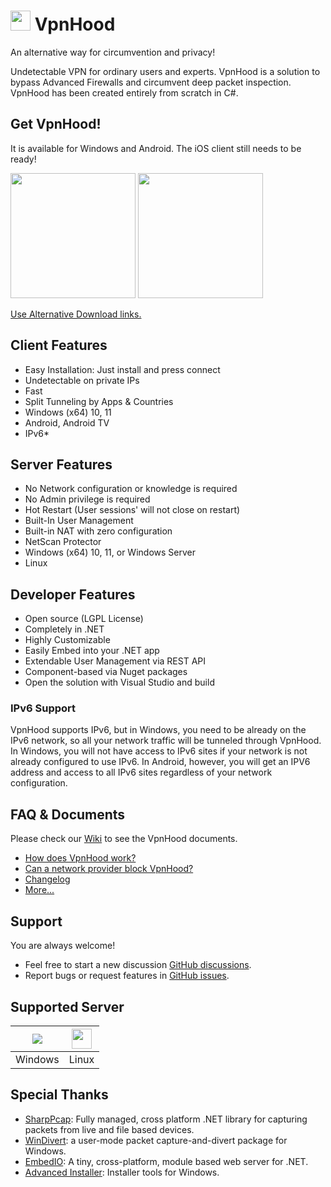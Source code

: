 
# <img src="https://github.com/vpnhood/VpnHood/wiki/images/logo-vpnhood.png" width="32"> VpnHood
An alternative way for circumvention and privacy!

Undetectable VPN for ordinary users and experts. VpnHood is a solution to bypass Advanced Firewalls and circumvent deep packet inspection. VpnHood has been created entirely from scratch in C#.

## Get VpnHood!
It is available for Windows and Android. The iOS client still needs to be ready!

<a href="https://play.google.com/store/apps/details?id=com.vpnhood.client.android"><img src="https://github.com/vpnhood/VpnHood/wiki/images/download-google-play.png" width="200"></a>
<a href="https://github.com/vpnhood/VpnHood/releases/latest/download/VpnHoodClient-win-x64.msi"><img src="https://github.com/vpnhood/VpnHood/wiki/images/download-win.png" width="200"></a>

<a href="https://github.com/vpnhood/VpnHood/wiki/Install-VpnHood-Client">Use Alternative Download links.</a>

## Client Features
* Easy Installation: Just install and press connect
* Undetectable on private IPs
* Fast
* Split Tunneling by Apps & Countries
* Windows (x64) 10, 11 
* Android, Android TV
* IPv6*

## Server Features
* No Network configuration or knowledge is required
* No Admin privilege is required
* Hot Restart (User sessions' will not close on restart)
* Built-In User Management 
* Built-in NAT with zero configuration
* NetScan Protector
* Windows (x64) 10, 11, or Windows Server
* Linux

## Developer Features
* Open source (LGPL License)
* Completely in .NET
* Highly Customizable
* Easily Embed into your .NET app
* Extendable User Management via REST API
* Component-based via Nuget packages
* Open the solution with Visual Studio and build

### IPv6 Support
VpnHood supports IPv6, but in Windows, you need to be already on the IPv6 network, so all your network traffic will be tunneled through VpnHood.
In Windows, you will not have access to IPv6 sites if your network is not already configured to use IPv6.
In Android, however, you will get an IPV6 address and access to all IPv6 sites regardless of your network configuration.

## FAQ & Documents
Please check our [Wiki](https://github.com/vpnhood/VpnHood/wiki) to see the VpnHood documents.

* [How does VpnHood work?](https://github.com/vpnhood/VpnHood/wiki/How-does-VpnHood-work)
* [Can a network provider block VpnHood?](https://github.com/vpnhood/VpnHood/wiki/Can-a-network-provider-block-VpnHood)
* [Changelog](https://github.com/vpnhood/VpnHood/blob/development/CHANGELOG.md)
* [More...](https://github.com/vpnhood/VpnHood/wiki)

## Support
You are always welcome!
* Feel free to start a new discussion [GitHub discussions](https://github.com/vpnhood/VpnHood/discussions).
* Report bugs or request features in [GitHub issues](https://github.com/vpnhood/VpnHood/issues).

## Supported Server
<a href="#"><img src="https://github.com/vpnhood/VpnHood/wiki/images/logo-win.png"></a>|<a href="#"><img src="https://github.com/vpnhood/VpnHood/wiki/images/logo-linux.png" width="32" height="32"></a>
 -- | --
Windows|Linux

## Special Thanks
* [SharpPcap](https://github.com/chmorgan/sharppcap): Fully managed, cross platform .NET library for capturing packets from live and file based devices.
* [WinDivert](https://reqrypt.org/windivert.html): a user-mode packet capture-and-divert package for Windows.
* [EmbedIO](https://github.com/unosquare/embedio): A tiny, cross-platform, module based web server for .NET.
* [Advanced Installer](https://www.advancedinstaller.com): Installer tools for Windows.
